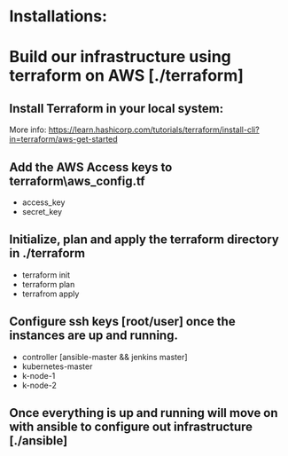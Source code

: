 # Installations: 

# Build our infrastructure using terraform on AWS [./terraform]
## Install Terraform in your local system:
More info: https://learn.hashicorp.com/tutorials/terraform/install-cli?in=terraform/aws-get-started

## Add the AWS Access keys to terraform\aws_config.tf
- access_key
- secret_key

## Initialize, plan and apply the terraform directory in ./terraform
- terraform init
- terraform plan
- terrafrom apply

## Configure ssh keys [root/user] once the instances are up and running.
 - controller [ansible-master && jenkins master]
 - kubernetes-master
 - k-node-1
 - k-node-2

## 

## Once everything is up and running will move on with ansible to configure out infrastructure [./ansible] 
